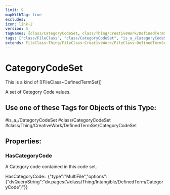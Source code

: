 ```yaml
---
limit: 9
mapWithTag: true
excludes:
icon: link-2
version: 5
tagNames: [class/CategoryCodeSet, class/Thing/CreativeWork/DefinedTermSet/CategoryCodeSet, is_a_/CategoryCodeSet, schema-org/CategoryCodeSet]
tags: ["class/FileClass", "class/CategoryCodeSet", "is_a_/CategoryCodeSet", "class/Thing/CreativeWork/DefinedTermSet/CategoryCodeSet"]
extends: FileClass~Thing/FileClass~CreativeWork/FileClass~DefinedTermSet
---
```


# CategoryCodeSet
This is a kind of [[FileClass~DefinedTermSet]]

A set of Category Code values.


## Use one of these Tags for Objects of this Type:

#is_a_/CategoryCodeSet
#class/CategoryCodeSet
#class/Thing/CreativeWork/DefinedTermSet/CategoryCodeSet

## Properties:

### HasCategoryCode
A Category code contained in this code set.

HasCategoryCode:: {"type":"MultiFile","options":{"dvQueryString":"dv.pages('#class/Thing/Intangible/DefinedTerm/CategoryCode')"}}


